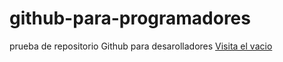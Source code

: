 # github-para-programadores
prueba de repositorio
Github para desarolladores
[Visita el vacio](https://www.google.com/?safe=active&ssui=on)
